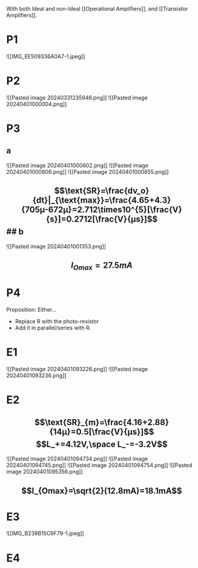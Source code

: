 With both Ideal and non-Ideal [[Operational Amplifiers]], and [[Transistor Amplifiers]].
# P1
![[IMG_EE509336A0A7-1.jpeg]]
# P2
![[Pasted image 20240331235946.png]]
![[Pasted image 20240401000004.png]]
# P3
## a
![[Pasted image 20240401000602.png]]
![[Pasted image 20240401000806.png]]
![[Pasted image 20240401000855.png]]
## $$\text{SR}=\frac{dv_o}{dt}|_{\text{max}}=\frac{4.65+4.3}{705µ-672µ}=2.712\times10^{5}[\frac{V}{s}]=0.2712[\frac{V}{µs}]$$## b
![[Pasted image 20240401001353.png]]
## $$I_{Omax}=27.5mA$$
# P4
Proposition: Either...
- Replace R with the photo-resistor
- Add it in parallel/series with R.

# E1
![[Pasted image 20240401093226.png]]
![[Pasted image 20240401093236.png]]

# E2
## $$\text{SR}_{m}=\frac{4.16+2.88}{14µ}=0.5[\frac{V}{µs}]$$$$L_+=4.12V,\space L_-=-3.2V$$
![[Pasted image 20240401094734.png]]
![[Pasted image 20240401094745.png]]
![[Pasted image 20240401094754.png]]
![[Pasted image 20240401095356.png]]
## $$I_{Omax}=\sqrt{2}(12.8mA)=18.1mA$$
# E3
![[IMG_B239B15C6F79-1.jpeg]]
# E4

